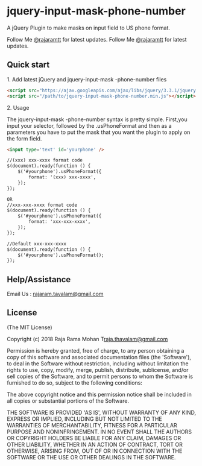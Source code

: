 # jquery-input-mask-phone-number

A jQuery Plugin to make masks on input field to US phone format.

Follow Me [@rajaramtt](//twitter.com/rajaramtt) for latest updates.
Follow Me [@rajaramtt](//fb.com/rajaramtt) for latest updates.


## Quick start

1\.  Add latest jQuery and jquery-input-mask -phone-number files

```html
<script src="https://ajax.googleapis.com/ajax/libs/jquery/3.3.1/jquery.min.js"></script>
<script src="/path/to/jquery-input-mask-phone-number.min.js"></script>
```


2\.  Usage

The jquery-input-mask -phone-number syntax is pretty simple. 
First,you input your  selector, followed by the .usPhoneFormat and then as a parameters you have to put the mask that you want the plugin to apply on the form field.

```html
<input type='text' id='yourphone' />

//(xxx) xxx-xxxx format code
$(document).ready(function () {
    $('#yourphone').usPhoneFormat({
        format: '(xxx) xxx-xxxx',
    });   
});

OR
//xxx-xxx-xxxx format code
$(document).ready(function () {
    $('#yourphone').usPhoneFormat({
        format: 'xxx-xxx-xxxx',
    });   
});

//Default xxx-xxx-xxxx  
$(document).ready(function () {
    $('#yourphone').usPhoneFormat();   
});
```



## Help/Assistance

Email Us : rajaram.tavalam@gmail.com          


## License


(The MIT License)

Copyright (c) 2018 Raja Rama Mohan T<raja.thavalam@gmail.com>

Permission is hereby granted, free of charge, to any person obtaining
a copy of this software and associated documentation files (the
'Software'), to deal in the Software without restriction, including
without limitation the rights to use, copy, modify, merge, publish,
distribute, sublicense, and/or sell copies of the Software, and to
permit persons to whom the Software is furnished to do so, subject to
the following conditions:

The above copyright notice and this permission notice shall be
included in all copies or substantial portions of the Software.

THE SOFTWARE IS PROVIDED 'AS IS', WITHOUT WARRANTY OF ANY KIND,
EXPRESS OR IMPLIED, INCLUDING BUT NOT LIMITED TO THE WARRANTIES OF
MERCHANTABILITY, FITNESS FOR A PARTICULAR PURPOSE AND NONINFRINGEMENT.
IN NO EVENT SHALL THE AUTHORS OR COPYRIGHT HOLDERS BE LIABLE FOR ANY
CLAIM, DAMAGES OR OTHER LIABILITY, WHETHER IN AN ACTION OF CONTRACT,
TORT OR OTHERWISE, ARISING FROM, OUT OF OR IN CONNECTION WITH THE
SOFTWARE OR THE USE OR OTHER DEALINGS IN THE SOFTWARE.


